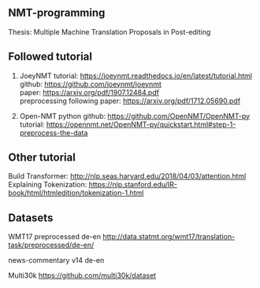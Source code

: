 ## NMT-programming
Thesis: Multiple Machine Translation Proposals in Post-editing

## Followed tutorial
1. JoeyNMT
tutorial: https://joeynmt.readthedocs.io/en/latest/tutorial.html   
github: https://github.com/joeynmt/joeynmt   
paper: https://arxiv.org/pdf/1907.12484.pdf  
preprocessing following paper: https://arxiv.org/pdf/1712.05690.pdf   


2. Open-NMT python
github: https://github.com/OpenNMT/OpenNMT-py   
tutorial: https://opennmt.net/OpenNMT-py/quickstart.html#step-1-preprocess-the-data  


## Other tutorial 
Build Transformer: http://nlp.seas.harvard.edu/2018/04/03/attention.html  
Explaining Tokenization: https://nlp.stanford.edu/IR-book/html/htmledition/tokenization-1.html  


## Datasets
WMT17 preprocessed de-en 
http://data.statmt.org/wmt17/translation-task/preprocessed/de-en/   

news-commentary v14 de-en 

Multi30k https://github.com/multi30k/dataset 
  

